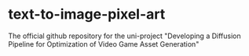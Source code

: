 # text-to-image-pixel-art
The official github repository for the uni-project "Developing a Diffusion Pipeline for Optimization of Video Game Asset Generation"
